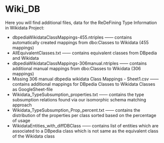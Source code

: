 # Wiki_DB



Here you will find additional files, data for the ReDeFining Type Information in Wikidata Project:
- dbpediaWikidataClassMappings-455.ntriples
—— contains automatically created mappings from dbo:Classes to Wikidata (455 mappings)
- AllEquivalentClasses.txt
—— contains equivalent classes from DBpedia and Wikidata
- dbpediaWikidataClassMappings-306manual.ntriples 
—— contains additional manual mappings from dbo:Classes to Wikidata (306 mappings)
- Missing 306 manual dbpedia wikidata Class Mappings - Sheet1.csv
—— contains additional mappings for DBpedia Classes to Wikidata Classes as GoogleSheet-file
- Wikidata_TypeSubsumption_properties.txt
—— contains the type subsumption relations found via our isomorphic schema matching approach
- Wikidata_TypeSubsumption_Prop_percent.txt
—— contains the distribution of the properties per class sorted based on the percentage of usage
- WikidataEntities_with_diffDBClass
—— contains list of entities which are associated to a DBpedia class which is not same as the equivalent class of the Wikidata class
